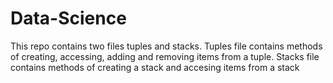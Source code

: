 # Data-Science
This repo contains two files tuples and stacks. Tuples file contains methods of creating, accessing, adding and removing items from a tuple.
Stacks file contains methods of creating a stack and accesing items from a stack
